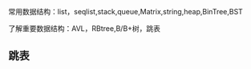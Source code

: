 常用数据结构：list，seqlist,stack,queue,Matrix,string,heap,BinTree,BST

了解重要数据结构：AVL，RBtree,B/B+树，跳表

跳表
---
